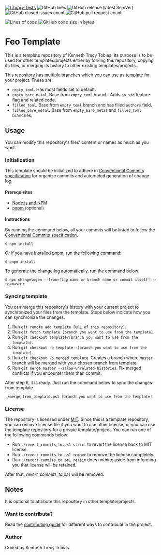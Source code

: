 [![Library Tests](https://img.shields.io/github/actions/workflow/status/KennethTrecy/feo_template/library.yml?style=for-the-badge)](https://github.com/KennethTrecy/feo_template/actions/workflows/library.yml)
![GitHub lines](https://img.shields.io/github/license/KennethTrecy/feo_template?style=for-the-badge)
![GitHub release (latest SemVer)](https://img.shields.io/github/v/release/KennethTrecy/feo_template?style=for-the-badge&display_name=tag&sort=semver)
![GitHub closed issues count](https://img.shields.io/github/issues-closed/KennethTrecy/feo_template?style=for-the-badge)
![GitHub pull request count](https://img.shields.io/github/issues-pr-closed/KennethTrecy/feo_template?style=for-the-badge)
<!-- ![Commits since latest version](https://img.shields.io/github/commits-since/KennethTrecy/feo_template/latest?style=for-the-badge) -->
![Lines of code](https://img.shields.io/tokei/lines/github/KennethTrecy/feo_template?style=for-the-badge)
![GitHub code size in bytes](https://img.shields.io/github/repo-size/KennethTrecy/feo_template?style=for-the-badge)

# Feo Template
This is a template repository of Kenneth Trecy Tobias. Its purpose is to be used for other
templates/projects either by forking this repository, copying its files, or merging its history to
other existing templates/projects.

This repository has multiple branches which you can use as template for your project. These are:
- `empty_toml`. Has most fields set to default.
- `empty_bare_metal`. Base from `empty_toml` branch. Adds `no_std` feature flag and related code.
- `filled_toml`. Base from `empty_toml` branch and has filled `authors` field.
- `filled_bare_metal`. Base from `empty_bare_metal` and `filled_toml` branches.

<!--
The `origin` section may be used to indicate where the project (that is using this template) came
from or based from.

## Origin
Some parts of the repository was based from [`empty_toml`] branch of [Feo Template].

-->

## Usage
You can modify this repository's files' content or names as much as you want.

### Initialization
This template should be initialized to adhere in [Conventional Commits specification] for organize
commits and automated generation of change log.

#### Prerequisites
- [Node.js and NPM]
- [pnpm] (optional)

#### Instructions
By running the command below, all your commits will be linted to follow the [Conventional Commits
specification].
```
$ npm install
```

Or if you have installed [pnpm], run the following command:
```
$ pnpm install
```

To generate the change log automatically, run the command below:
```
$ npx changelogen --from=[tag name or branch name or commit itself] --to=master
```

### Syncing template
You can merge this repository's history with your current project to synchronized your files from the
template. Steps below indicate how you can synchronize the changes.
1. Run `git remote add template [URL of this repository]`.
2. Run `git fetch template [branch you want to use from the template]`.
3. Run `git checkout template/[branch you want to use from the template]`.
4. Run `git checkout -b template--[branch you want to use from the template]`.
5. Run `git checkout -b merged_template`. Creates a branch where `master` branch will be merged with
   your chosen branch from template.
6. Run `git merge master --allow-unrelated-histories`. Fix merged conflicts if you encounter them
   then commit.

After step 6, it is ready. Just run the command below to sync the changes from template.
```
./merge_from_template.ps1 [branch you want to use from the template]
```

### License
The repository is licensed under [MIT]. Since this is a template repository, you can remove license
file if you want to use other license, or you can use the template repository for a private
template/project. You can run one of the following commands below:
- Run `./revert_commits_to.ps1 strict` to revert the license back to MIT license.
- Run `./revert_commits_to.ps1 remove` to remove the license completely.
- Run `./revert_commits_to.ps1 retain` does nothing aside from informing you that license will be
  retained.

After that, *revert_commits_to.ps1* will be removed.

## Notes
It is optional to attribute this repository in other template/projects.

### Want to contribute?
Read the [contributing guide] for different ways to contribute in the project.

### Author
Coded by Kenneth Trecy Tobias.

<!--

[`empty_toml`]: https://github.com/KennethTrecy/feo_template/tree/empty_toml
[Feo Template]: https://github.com/KennethTrecy/feo_template

-->

[MIT]: https://github.com/KennethTrecy/feo_template/blob/master/LICENSE
[Node.js and NPM]: https://nodejs.org/en/
[pnpm]: https://pnpm.io/installation
[Conventional Commits specification]: https://www.conventionalcommits.org/en/v1.0.0/
[contributing guide]: ./CONTRIBUTING.md
